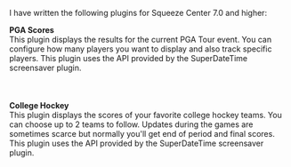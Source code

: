 I have written the following plugins for Squeeze Center 7.0 and higher:

<b>PGA Scores  </b>
<br>
This plugin displays the results for the current PGA Tour event.  You can configure how many players you want to display and also track specific players.  This plugin uses the API provided by the SuperDateTime screensaver plugin.<br>
<br>
<br>
<br>
<b>College Hockey</b>
<br>
This plugin displays the scores of your favorite college hockey teams.  You can choose up to 2 teams to follow.  Updates during the games are sometimes scarce but normally you'll get end of period and final scores.  This plugin uses the API provided by the SuperDateTime screensaver plugin.